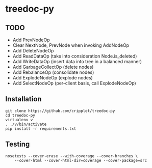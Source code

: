 # treedoc-py

## TODO

* Add PrevNodeOp
* Clear NextNode, PrevNode when invoking AddNodeOp
* Add DeleteNodeOp
* Add ReadDataOp (take into consideration Node.is_deleted)
* Add WriteDataOp (insert data into tree in a balanced manner)
* Add GarbageCollectOp (delete nodes)
* Add RebalanceOp (consolidate nodes)
* Add ExplodeNodeOp (explode nodes)
* Add SelectNodeOp (per-client basis, call ExplodeNodeOp)

## Installation

```
git clone https://github.com/cripplet/treedoc-py
cd treedoc-py
virtualenv v
. ./v/bin/activate
pip install -r requirements.txt
```

## Testing

```
nosetests --cover-erase --with-coverage --cover-branches \
    --cover-html --cover-html-dir=coverage --cover-package=src
```
